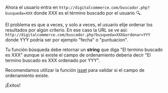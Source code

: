 Ahora el usuario entra en `http://digitalcommerce.com/buscador.php?busqueda=XXX` donde XXX es el término buscado por el usuario :mag:.

El problema es que a veces, y solo a veces, el usuario elije ordenar los resultados por algún criterio. En ese caso la URL se ve así: 
`http://digitalcommerce.com/buscador.php?busqueda=XXX&ordenar=YYY` donde YYY podría ser por ejemplo "fecha" o "puntuacion".

Tu función búsqueda debe retornar un **string** que diga "El termino buscado es XXX" aunque si existe el campo de ordenamiento debería decir "El termino buscado es XXX ordenado por YYY".

Recomendamos utilizar la función [isset](http://php.net/manual/es/function.isset.php) para validar si el campo de ordenamiento existe.

¡Éxitos!